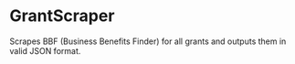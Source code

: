 # GrantScraper
Scrapes BBF (Business Benefits Finder) for all grants and outputs them in valid JSON format.
